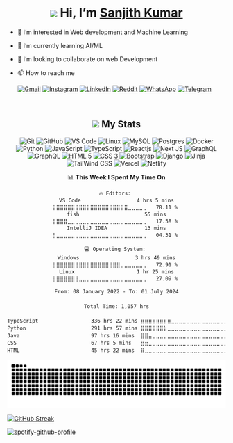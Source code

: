 <!-- <img align='right' src='https://user-images.githubusercontent.com/5713670/87202985-820dcb80-c2b6-11ea-9f56-7ec461c497c3.gif' width='200'>  -->

<!-- <img align='right' src='https://raw.githubusercontent.com/thesanjithkumar/thesanjithkumar/main/assets/ohh.gif' width='380' margin='100' > -->

<!-- <h1 align="center"><img src="https://media.giphy.com/media/hvRJCLFzcasrR4ia7z/giphy.gif" width="4%"> Hi, I’m <a href="https://sanjithkumar048.eu.pythonanywhere.com/">Sanjith Kumar</a></h1>
 -->
 <div align="center">
 <h1 align="center" margin="auto"><img src="./assets/Hi.gif" width="40"> Hi, I’m <a href="https://sanjithkumar.in/">Sanjith Kumar</a></h1>
</div>

 
- 👀 I’m interested in Web development and Machine Learning
- 🌱 I’m currently learning AI/ML
- 💞️ I’m looking to collaborate on web Development 
- 📫 How to reach me <br>

  <a href="mailto:sanjithkumar048@gmail.com?subject=from_github">![Gmail](https://img.shields.io/badge/Gmail-D14836?style=for-the-badge&logo=gmail&logoColor=white)</a>
  <a href="https://www.instagram.com/sanjith___kumar">![Instagram](https://img.shields.io/badge/Instagram-%23E4405F.svg?style=for-the-badge&logo=Instagram&logoColor=white)</a>
  <a href="https://www.linkedin.com/in/sanjith-kumar-b8335b191/">![LinkedIn](https://img.shields.io/badge/linkedin-%230077B5.svg?style=for-the-badge&logo=linkedin&logoColor=white)</a>
  <a href="https://www.reddit.com/user/Lopsided_Broccoli_34">![Reddit](https://img.shields.io/badge/Reddit-FF4500?style=for-the-badge&logo=reddit&logoColor=white)<a/>
  <a href="https://wa.me/7204645047">![WhatsApp](https://img.shields.io/badge/WhatsApp-25D366?style=for-the-badge&logo=whatsapp&logoColor=white)</a>
  <a href="https://telegram.me/SANJITH_KUMAR">![Telegram](https://img.shields.io/badge/Telegram-2CA5E0?style=for-the-badge&logo=telegram&logoColor=white)</a>

<!---<code><img height="20" alt="javascript" src="https://raw.githubusercontent.com/github/explore/80688e429a7d4ef2fca1e82350fe8e3517d3494d/topics/javascript/javascript.png"></code>
<code><img height="20" alt="javascript" src="https://raw.githubusercontent.com/github/explore/80688e429a7d4ef2fca1e82350fe8e3517d3494d/topics/typescript/typescript.png"></code>
<code><img height="20" alt="react" src="https://raw.githubusercontent.com/github/explore/80688e429a7d4ef2fca1e82350fe8e3517d3494d/topics/react/react.png"></code> --->
<!-- <p align="left">
<img src="https://raw.githubusercontent.com/devicons/devicon/master/icons/react/react-original-wordmark.svg" alt="react" width="25" height="25" />
<img src="https://raw.githubusercontent.com/devicons/devicon/master/icons/bootstrap/bootstrap-plain.svg" alt="bootstrap" width="25" height="25" />
<img src="https://camo.githubusercontent.com/eab4e3fe8ddae86bac8e286b490019fa69a2f57daf01ffeb38d24b2bb32d7e1c/68747470733a2f2f63646e2e776f726c64766563746f726c6f676f2e636f6d2f6c6f676f732f7461696c77696e646373732e737667" alt="tailwindcss" width="25" height="25" />
<img src="https://raw.githubusercontent.com/devicons/devicon/master/icons/css3/css3-original-wordmark.svg" alt="css3" width="25" height="25" />
<img src="https://raw.githubusercontent.com/devicons/devicon/master/icons/javascript/javascript-original.svg" alt="javascript" width="25" height="25" />
<img src="https://raw.githubusercontent.com/devicons/devicon/master/icons/typescript/typescript-original.svg" alt="typescript" width="25" height="25" />
<img src="https://raw.githubusercontent.com/devicons/devicon/master/icons/mysql/mysql-original-wordmark.svg" alt="mysql" width="25" height="25" />
<img src="https://raw.githubusercontent.com/devicons/devicon/master/icons/python/python-original-wordmark.svg" alt="python" width="25" height="25" />
<img src="https://raw.githubusercontent.com/devicons/devicon/master/icons/docker/docker-original.svg" alt="Docker" width="25" height="25" />
</p> -->
<br>
<!-- <img align="right" src="https://media1.giphy.com/media/13HgwGsXF0aiGY/giphy.gif" /> -->
 <div align="center">
  
## <img src="./assets/code.gif" width="30"> My Stats


 


![Git](https://img.shields.io/badge/-Git-black?style=flat-square&logo=git)
![GitHub](https://img.shields.io/badge/-GitHub-181717?style=flat-square&logo=github)
![VS Code](https://img.shields.io/badge/-VS%20Code-black?style=forthe-badge&logo=visual-studio-code&logoColor=blue) 
![Linux](https://img.shields.io/badge/Linux-black?style=flat-square&logo=linux)
![MySQL](https://img.shields.io/badge/-MySQL-black?style=flat-square&logo=mysql)
![Postgres](https://img.shields.io/badge/Postgres-black?style=flat-square&logo=postgresql)
![Docker](https://img.shields.io/badge/Docker-black?style=flat-square&logo=docker)
![Python](https://img.shields.io/badge/-Python-black?style=flat-square&logo=Python)
![JavaScript](https://img.shields.io/badge/-Javascript-black?style=flat-square&logo=Javascript)
![TypeScript](https://img.shields.io/badge/-Typescript-black?style=flat-square&logo=Typescript)
![Reactjs](https://img.shields.io/badge/-ReactJs-black?logo=react)
![Next JS](https://img.shields.io/badge/NextJs-black?style=flas-square&logo=next.js)
![GraphQL](https://img.shields.io/badge/GraphQl-black?style=fat-square&logo=graphql)
![GraphQL](https://img.shields.io/badge/Playwright-black?style=fat-square&logo=playwright)
![HTML 5](https://img.shields.io/badge/HTML5-black?logo=html5)
![CSS 3](https://img.shields.io/badge/CSS3-black?logo=css3)
![Bootstrap](https://img.shields.io/badge/Bootstrap-black?style=fat-square&logo=bootstrap)
![Django](https://img.shields.io/badge/Django-black?logo=django)
![Jinja](https://img.shields.io/badge/Jinja-black?style=flat-square&logo=jinja)
![TailWind CSS](https://img.shields.io/badge/Tailwind_CSS-black?logo=tailwind-css)
![Vercel](https://img.shields.io/badge/Vercel-black?style=flat-square&logo=vercel)
![Netlify](https://img.shields.io/badge/Netlify-black?style=flat-square&logo=netlify)

<!--START_SECTION:wakaStats-->
📊 **This Week I Spent My Time On** 

```text
🔥 Editors: 
VS Code                  4 hrs 5 mins        ⣿⣿⣿⣿⣿⣿⣿⣿⣿⣿⣿⣿⣿⣿⣿⣿⣿⣿⣿⣿⣀⣀⣀⣀⣀   78.11 % 
fish                     55 mins             ⣿⣿⣿⣿⣀⣀⣀⣀⣀⣀⣀⣀⣀⣀⣀⣀⣀⣀⣀⣀⣀⣀⣀⣀⣀   17.58 % 
IntelliJ IDEA            13 mins             ⣿⣀⣀⣀⣀⣀⣀⣀⣀⣀⣀⣀⣀⣀⣀⣀⣀⣀⣀⣀⣀⣀⣀⣀⣀   04.31 % 

💻 Operating System: 
Windows                  3 hrs 49 mins       ⣿⣿⣿⣿⣿⣿⣿⣿⣿⣿⣿⣿⣿⣿⣿⣿⣿⣿⣀⣀⣀⣀⣀⣀⣀   72.91 % 
Linux                    1 hr 25 mins        ⣿⣿⣿⣿⣿⣿⣿⣀⣀⣀⣀⣀⣀⣀⣀⣀⣀⣀⣀⣀⣀⣀⣀⣀⣀   27.09 % 
```


<!--END_SECTION:wakaStats-->


<!--START_SECTION:WAKADEV-->

```txt
From: 08 January 2022 - To: 01 July 2024

Total Time: 1,057 hrs

TypeScript                 336 hrs 22 mins ⣿⣿⣿⣿⣿⣿⣿⣿⣀⣀⣀⣀⣀⣀⣀⣀⣀⣀⣀⣀⣀⣀⣀⣀⣀   31.82 %
Python                     291 hrs 57 mins ⣿⣿⣿⣿⣿⣿⣷⣀⣀⣀⣀⣀⣀⣀⣀⣀⣀⣀⣀⣀⣀⣀⣀⣀⣀   27.62 %
Java                       97 hrs 16 mins  ⣿⣿⣤⣀⣀⣀⣀⣀⣀⣀⣀⣀⣀⣀⣀⣀⣀⣀⣀⣀⣀⣀⣀⣀⣀   09.20 %
CSS                        67 hrs 5 mins   ⣿⣶⣀⣀⣀⣀⣀⣀⣀⣀⣀⣀⣀⣀⣀⣀⣀⣀⣀⣀⣀⣀⣀⣀⣀   06.35 %
HTML                       45 hrs 22 mins  ⣿⣀⣀⣀⣀⣀⣀⣀⣀⣀⣀⣀⣀⣀⣀⣀⣀⣀⣀⣀⣀⣀⣀⣀⣀   04.29 %
```

<!--END_SECTION:WAKADEV-->

<img src="https://raw.githubusercontent.com/thesanjithkumar/thesanjithkumar/output/snake.svg" alt="Snake animation" />

 </div>

 
[![GitHub Streak](https://github-readme-streak-stats-psi-steel.vercel.app?user=thesanjithkumar&theme=dracula&hide_border=true&date_format=j%20M%5B%20Y%5D&mode=weekly)](https://git.io/streak-stats)


[![spotify-github-profile](https://spotify-github-profile.kittinanx.com/api/view.svg?uid=c2q7z6kma6je0t2ida3kvqt8e&cover_image=true&theme=default&show_offline=false&background_color=121212&interchange=true)](https://spotify-github-profile.kittinanx.com/api/view.svg?uid=c2q7z6kma6je0t2ida3kvqt8e&redirect=true)
<!-- [![Sanjith's GitHub stats](https://github-readme-stats.vercel.app/api?username=thesanjithkumar&count_private=true&include_all_commits=true&show_icons=true&theme=onedark&hide_border=true)](https://github.com/thesanjithkumar) -->

 <!--  [![Sanjith's GitHub stats](https://github-readme-stats.vercel.app/api?username=thesanjithkumar&count_private=true&include_all_commits=true&show_icons=true&theme=onedark)](https://github.com/thesanjithkumar) -->
 
<!-- <a href="https://github.com/thesanjithkumar"><p><img align="center" src="https://github-readme-streak-stats.herokuapp.com/?user=thesanjithkumar&count_private=true&include_all_commits=true&theme=onedark&hide_border=true" alt="thesanjithkumar" /></p></a> -->
 
 <!-- [![GitHub Streak](https://sanjith-github-readme-streak.herokuapp.com?user=thesanjithkumar&theme=onedark&date_format=j%20M%5B%20Y%5D)](https://github.com/thesanjithkumar) -->
 
<!-- [![Sanjith's github activity graph](https://activity-graph.herokuapp.com/graph?username=thesanjithkumar&bg_color=282c34&color=fad39d&line=8db472&point=e4e4e4&area=true&area_color=df6C72&hide_border=true)](https://github.com/thesanjithkumar) -->
  
 <!-- [![Sanjith's github activity graph](https://sanjith-github-activity-graph.herokuapp.com/graph?username=thesanjithkumar&bg_color=282c34&color=fad39d&line=8db472&point=e4e4e4&area=true&area_color=df6C72)](https://github.com/thesanjithkumar) -->
 
<!-- [![Top Langs](https://github-readme-stats.vercel.app/api/top-langs/?username=thesanjithkumar&layout=compact&theme=onedark&langs_count=10)](https://github.com/thesanjithkumar)  -->
 
<!-- [![Sanjith's github summary](https://github-profile-summary-cards.vercel.app/api/cards/profile-details?username=thesanjithkumar&theme=tokyonight&hide_border=true)](https://github.com/thesanjithkumar) -->

<!--  <img src="https://github-profile-summary-cards.vercel.app/api/cards/profile-details?username=thesanjithkumar&theme=onedark&hide_border=true"  width="500" alt="Sanjith Kumar"/> -->

<!-- [![Sanjith's wakatime stats](https://github-readme-stats.vercel.app/api/wakatime?username=sanjithkumar&show_icons=true&theme=onedark&layout=compact)](https://github.com/thesanjithkumar)-->

<!-- [![Readme Card](https://github-readme-stats.vercel.app/api/pin/?username=thesanjithkumar&repo=react-clone-hennacrafts&show_icons=true&theme=onedark)](https://github.com/thesanjithkumar/react-clone-hennacrafts) 
[![Readme Card](https://github-readme-stats.vercel.app/api/pin/?username=thesanjithkumar&repo=Site-For-Web-Developing&show_icons=true&theme=onedark)](https://github.com/thesanjithkumar/Site-For-Web-Developing) -->

<!-- <p align="center">  -->



<!-- </p> -->
  
<!-- <img src="https://github-profile-trophy.vercel.app/?username=thesanjithkumar&column=4&color=black&rank=S,SS,SSS,A,AA,AAA"> -->
<!-- ![Progress Bar CI](https://github.com/thesanjithkumar/thsanjithkumar/workflows/Progress%20Bar%20CI/badge.svg) -->

<!--    <img src="https://capsule-render.vercel.app/api?type=waving&color=gradient&height=70&section=footer&width=100"/> -->

<!--  ![reversal](https://capsule-render.vercel.app/api?type=waving&color=gradient&width=100&height=80) -->




<!--START_SECTION:waka-->
<!--END_SECTION:waka-->

<!---
thesanjithkumar/thesanjithkumar is a ✨ special ✨ repository because its `README.md` (this file) appears on your GitHub profile.
You can click the Preview link to take a look at your changes.
--->
